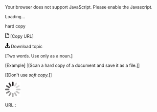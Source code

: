 Your browser does not support JavaScript. Please enable the Javascript.

Loading...

hard copy

![Copy URL](hard-copy_files/Copy.png) [Copy URL]

![Download](hard-copy_files/Download.png)
Download topic

[Two words. Use only as a noun.]

[Example] [[Scan a hard copy of a document and save it as a file.]]

[[Don't use *soft copy.*]]

![In progress](hard-copy_files/activity-large.gif)

URL :


